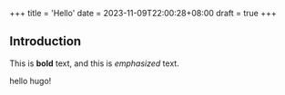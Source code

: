 +++
title = 'Hello'
date = 2023-11-09T22:00:28+08:00
draft = true
+++
## Introduction

This is **bold** text, and this is *emphasized* text.

hello hugo!

